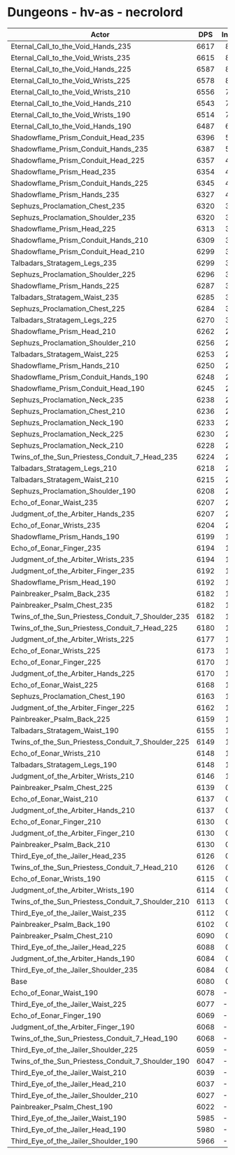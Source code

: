 # Dungeons - hv-as - necrolord
| Actor | DPS | Increase |
|---|:---:|:---:|
|Eternal_Call_to_the_Void_Hands_235|6617|8.83%|
|Eternal_Call_to_the_Void_Wrists_235|6615|8.80%|
|Eternal_Call_to_the_Void_Hands_225|6587|8.34%|
|Eternal_Call_to_the_Void_Wrists_225|6578|8.19%|
|Eternal_Call_to_the_Void_Wrists_210|6556|7.83%|
|Eternal_Call_to_the_Void_Hands_210|6543|7.62%|
|Eternal_Call_to_the_Void_Wrists_190|6514|7.14%|
|Eternal_Call_to_the_Void_Hands_190|6487|6.69%|
|Shadowflame_Prism_Conduit_Head_235|6396|5.20%|
|Shadowflame_Prism_Conduit_Hands_235|6387|5.05%|
|Shadowflame_Prism_Conduit_Head_225|6357|4.56%|
|Shadowflame_Prism_Head_235|6354|4.51%|
|Shadowflame_Prism_Conduit_Hands_225|6345|4.36%|
|Shadowflame_Prism_Hands_235|6327|4.06%|
|Sephuzs_Proclamation_Chest_235|6320|3.95%|
|Sephuzs_Proclamation_Shoulder_235|6320|3.95%|
|Shadowflame_Prism_Head_225|6313|3.83%|
|Shadowflame_Prism_Conduit_Hands_210|6309|3.77%|
|Shadowflame_Prism_Conduit_Head_210|6299|3.60%|
|Talbadars_Stratagem_Legs_235|6299|3.60%|
|Sephuzs_Proclamation_Shoulder_225|6296|3.55%|
|Shadowflame_Prism_Hands_225|6287|3.40%|
|Talbadars_Stratagem_Waist_235|6285|3.37%|
|Sephuzs_Proclamation_Chest_225|6284|3.36%|
|Talbadars_Stratagem_Legs_225|6270|3.12%|
|Shadowflame_Prism_Head_210|6262|2.99%|
|Sephuzs_Proclamation_Shoulder_210|6256|2.89%|
|Talbadars_Stratagem_Waist_225|6253|2.85%|
|Shadowflame_Prism_Hands_210|6250|2.80%|
|Shadowflame_Prism_Conduit_Hands_190|6248|2.76%|
|Shadowflame_Prism_Conduit_Head_190|6245|2.71%|
|Sephuzs_Proclamation_Neck_235|6238|2.60%|
|Sephuzs_Proclamation_Chest_210|6236|2.57%|
|Sephuzs_Proclamation_Neck_190|6233|2.52%|
|Sephuzs_Proclamation_Neck_225|6230|2.47%|
|Sephuzs_Proclamation_Neck_210|6228|2.43%|
|Twins_of_the_Sun_Priestess_Conduit_7_Head_235|6224|2.37%|
|Talbadars_Stratagem_Legs_210|6218|2.27%|
|Talbadars_Stratagem_Waist_210|6215|2.22%|
|Sephuzs_Proclamation_Shoulder_190|6208|2.11%|
|Echo_of_Eonar_Waist_235|6207|2.09%|
|Judgment_of_the_Arbiter_Hands_235|6207|2.09%|
|Echo_of_Eonar_Wrists_235|6204|2.04%|
|Shadowflame_Prism_Hands_190|6199|1.96%|
|Echo_of_Eonar_Finger_235|6194|1.88%|
|Judgment_of_the_Arbiter_Wrists_235|6194|1.88%|
|Judgment_of_the_Arbiter_Finger_235|6192|1.84%|
|Shadowflame_Prism_Head_190|6192|1.84%|
|Painbreaker_Psalm_Back_235|6182|1.68%|
|Painbreaker_Psalm_Chest_235|6182|1.68%|
|Twins_of_the_Sun_Priestess_Conduit_7_Shoulder_235|6182|1.68%|
|Twins_of_the_Sun_Priestess_Conduit_7_Head_225|6180|1.64%|
|Judgment_of_the_Arbiter_Wrists_225|6177|1.60%|
|Echo_of_Eonar_Wrists_225|6173|1.53%|
|Echo_of_Eonar_Finger_225|6170|1.48%|
|Judgment_of_the_Arbiter_Hands_225|6170|1.48%|
|Echo_of_Eonar_Waist_225|6168|1.45%|
|Sephuzs_Proclamation_Chest_190|6163|1.37%|
|Judgment_of_the_Arbiter_Finger_225|6162|1.35%|
|Painbreaker_Psalm_Back_225|6159|1.30%|
|Talbadars_Stratagem_Waist_190|6155|1.23%|
|Twins_of_the_Sun_Priestess_Conduit_7_Shoulder_225|6149|1.13%|
|Echo_of_Eonar_Wrists_210|6148|1.12%|
|Talbadars_Stratagem_Legs_190|6148|1.12%|
|Judgment_of_the_Arbiter_Wrists_210|6146|1.09%|
|Painbreaker_Psalm_Chest_225|6139|0.97%|
|Echo_of_Eonar_Waist_210|6137|0.94%|
|Judgment_of_the_Arbiter_Hands_210|6137|0.94%|
|Echo_of_Eonar_Finger_210|6130|0.82%|
|Judgment_of_the_Arbiter_Finger_210|6130|0.82%|
|Painbreaker_Psalm_Back_210|6130|0.82%|
|Third_Eye_of_the_Jailer_Head_235|6126|0.76%|
|Twins_of_the_Sun_Priestess_Conduit_7_Head_210|6126|0.76%|
|Echo_of_Eonar_Wrists_190|6115|0.58%|
|Judgment_of_the_Arbiter_Wrists_190|6114|0.56%|
|Twins_of_the_Sun_Priestess_Conduit_7_Shoulder_210|6113|0.54%|
|Third_Eye_of_the_Jailer_Waist_235|6112|0.53%|
|Painbreaker_Psalm_Back_190|6102|0.36%|
|Painbreaker_Psalm_Chest_210|6090|0.16%|
|Third_Eye_of_the_Jailer_Head_225|6088|0.13%|
|Judgment_of_the_Arbiter_Hands_190|6084|0.07%|
|Third_Eye_of_the_Jailer_Shoulder_235|6084|0.07%|
|Base|6080|0.00%|
|Echo_of_Eonar_Waist_190|6078|-0.03%|
|Third_Eye_of_the_Jailer_Waist_225|6077|-0.05%|
|Echo_of_Eonar_Finger_190|6069|-0.18%|
|Judgment_of_the_Arbiter_Finger_190|6068|-0.20%|
|Twins_of_the_Sun_Priestess_Conduit_7_Head_190|6068|-0.20%|
|Third_Eye_of_the_Jailer_Shoulder_225|6059|-0.35%|
|Twins_of_the_Sun_Priestess_Conduit_7_Shoulder_190|6047|-0.54%|
|Third_Eye_of_the_Jailer_Waist_210|6039|-0.67%|
|Third_Eye_of_the_Jailer_Head_210|6037|-0.71%|
|Third_Eye_of_the_Jailer_Shoulder_210|6027|-0.87%|
|Painbreaker_Psalm_Chest_190|6022|-0.95%|
|Third_Eye_of_the_Jailer_Waist_190|5985|-1.56%|
|Third_Eye_of_the_Jailer_Head_190|5980|-1.64%|
|Third_Eye_of_the_Jailer_Shoulder_190|5966|-1.88%|
